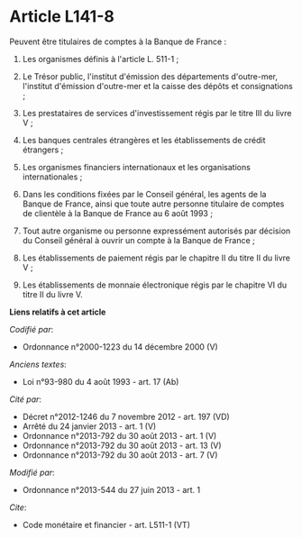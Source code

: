 # Article L141-8

Peuvent être titulaires de comptes à la Banque de France : 

1. Les organismes définis à l'article L. 511-1 ; 

2. Le Trésor public, l'institut d'émission des départements d'outre-mer, l'institut d'émission d'outre-mer et la caisse des
dépôts et consignations ; 

3. Les prestataires de services d'investissement régis par le titre III du livre V ; 

4. Les banques centrales étrangères et les établissements de crédit étrangers ; 

5. Les organismes financiers internationaux et les organisations internationales ; 

6. Dans les conditions fixées par le Conseil général, les agents de la Banque de France, ainsi que toute autre personne
titulaire de comptes de clientèle à la Banque de France au 6 août 1993 ; 

7. Tout autre organisme ou personne expressément autorisés par décision du Conseil général à ouvrir un compte à la Banque de
France ; 

8. Les établissements de paiement régis par le chapitre II du titre II du livre V ; 

9. Les établissements de monnaie électronique régis par le chapitre VI du titre II du livre V.

**Liens relatifs à cet article**

_Codifié par_:

  - Ordonnance n°2000-1223 du 14 décembre 2000 (V)

_Anciens textes_:

  - Loi n°93-980 du 4 août 1993 - art. 17 (Ab)

_Cité par_:

  - Décret n°2012-1246 du 7 novembre 2012 - art. 197 (VD)
  - Arrêté du 24 janvier 2013 - art. 1 (V)
  - Ordonnance n°2013-792 du 30 août 2013 - art. 1 (V)
  - Ordonnance n°2013-792 du 30 août 2013 - art. 13 (V)
  - Ordonnance n°2013-792 du 30 août 2013 - art. 7 (V)

_Modifié par_:

  - Ordonnance n°2013-544 du 27 juin 2013 - art. 1

_Cite_:

  - Code monétaire et financier - art. L511-1 (VT)
